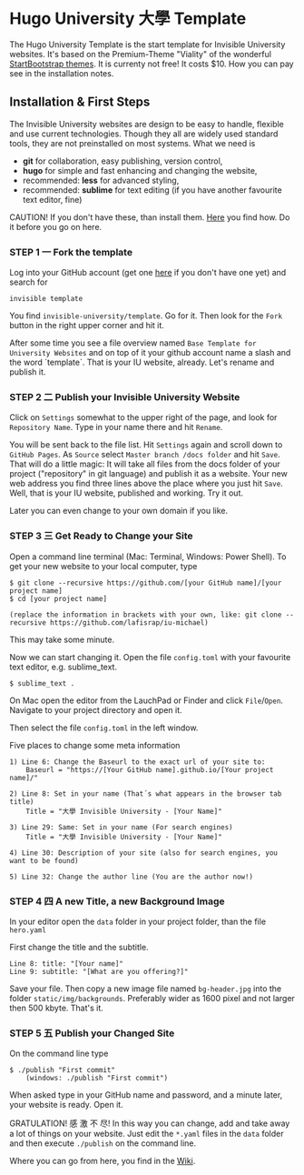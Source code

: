 # Hugo University 大學 Template

The Hugo University Template is the start template for Invisible University websites. It's based on the Premium-Theme "Viality" of the wonderful [StartBootstrap themes](//https://wrapbootstrap.com). It is currenty not free! It costs $10. How you can pay see in the installation notes.


## Installation & First Steps

The Invisible University websites are design to be easy to handle, flexible and use current technologies. Though they all are widely used standard tools, they are not preinstalled on most systems. What we need is

- **git** for collaboration, easy publishing, version control,
- **hugo** for simple and fast enhancing and changing the website,
- recommended: **less** for advanced styling,
- recommended: **sublime** for text editing (if you have another favourite text editor, fine)

CAUTION! If you don't have these, than install them. [Here](https://github.com/invisible-university/template/wiki/Installation-of-Required-Programs-%E5%AE%89%E8%A3%9D) you find how. Do it before you go on here.
<a id="step1">

### STEP 1 一 Fork the template

Log into your GitHub account (get one [here](https://github.com) if you don't have one yet) and search for

	invisible template

You find `invisible-university/template`. Go for it. Then look for the `Fork` button in the right upper corner and hit it.

After some time you see a file overview named `Base Template for University Websites` and on top of it your github account name a slash and the word ´template`.
That is your IU website, already. Let's rename and publish it.

### STEP 2 二 Publish your Invisible University Website

Click on `Settings` somewhat to the upper right of the page, and look for `Repository Name`. Type in your name there and hit `Rename`.


You will be sent back to the file list.
Hit `Settings` again and scroll down to `GitHub Pages`.
As `Source` select `Master branch /docs folder` and hit `Save`.
That will do a little magic: It will take all files from the docs folder of your project ("repository" in git language) and publish it as a website. Your new web address you find three lines above the place where you just hit `Save`. Well, that is your IU website, published and working. Try it out.


Later you can even change to your own domain if you like.


### STEP 3 三 Get Ready to Change your Site

Open a command line terminal (Mac: Terminal, Windows: Power Shell). To get your new website to your local computer, type

	$ git clone --recursive https://github.com/[your GitHub name]/[your project name]    
	$ cd [your project name]

	(replace the information in brackets with your own, like: git clone --recursive https://github.com/lafisrap/iu-michael)

This may take some minute.

Now we can start changing it. Open the file `config.toml` with your favourite text editor, e.g. sublime_text.

	$ sublime_text .

On Mac open the editor from the LauchPad or Finder and click `File`/`Open`. Navigate to your project directory and open it.


Then select the file `config.toml` in the left window.

Five places to change some meta information

	1) Line 6: Change the Baseurl to the exact url of your site to:
		Baseurl = "https://[Your GitHub name].github.io/[Your project name]/"

	2) Line 8: Set in your name (That´s what appears in the browser tab title)
		Title = "大學 Invisible University - [Your Name]"

	3) Line 29: Same: Set in your name (For search engines)
		Title = "大學 Invisible University - [Your Name]"

	4) Line 30: Description of your site (also for search engines, you want to be found)

	5) Line 32: Change the author line (You are the author now!)

### STEP 4 四 A new Title, a new Background Image

In your editor open the `data` folder in your project folder, than the file `hero.yaml`

First change the title and the subtitle.

	Line 8: title: "[Your name]"
	Line 9: subtitle: "[What are you offering?]"

Save your file.
Then copy a new image file named `bg-header.jpg` into the folder `static/img/backgrounds`.
Preferably wider as 1600 pixel and not larger then 500 kbyte.
That's it.

### STEP 5 五 Publish your Changed Site

On the command line type

	$ ./publish "First commit"
		(windows: ./publish "First commit")

When asked type in your GitHub name and password, and a minute later, your website is ready. Open it.

GRATULATION! 感 激 不 尽! In this way you can change, add and take away a lot of things on your website. Just edit the `*.yaml` files in the `data` folder and then execute `./publish` on the command line.

Where you can go from here, you find in the [Wiki](https://github.com/invisible-university/template/wiki).
